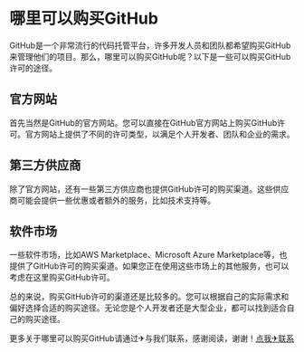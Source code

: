 # 哪里可以购买GitHub

GitHub是一个非常流行的代码托管平台，许多开发人员和团队都希望购买GitHub来管理他们的项目。那么，哪里可以购买GitHub呢？以下是一些可以购买GitHub许可的途径。

## 官方网站

首先当然是GitHub的官方网站。您可以直接在GitHub官方网站上购买GitHub许可。官方网站上提供了不同的许可类型，以满足个人开发者、团队和企业的需求。

## 第三方供应商

除了官方网站，还有一些第三方供应商也提供GitHub许可的购买渠道。这些供应商可能会提供一些优惠或者额外的服务，比如技术支持等。

## 软件市场

一些软件市场，比如AWS Marketplace、Microsoft Azure Marketplace等，也提供了GitHub许可的购买渠道。如果您正在使用这些市场上的其他服务，也可以考虑在这里购买GitHub许可。

总的来说，购买GitHub许可的渠道还是比较多的。您可以根据自己的实际需求和偏好选择合适的购买途径。无论您是个人开发者还是大型企业，都可以找到适合自己的购买途径。

更多关于哪里可以购买GitHub请通过✈与我们联系，感谢阅读，谢谢！[点我✈联系](https://1.k02.cc)